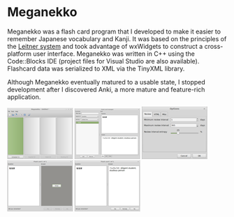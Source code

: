 # Meganekko

Meganekko was a flash card program that I developed to make it easier to remember Japanese vocabulary and Kanji. It was
based on the principles of the [Leitner system](http://en.wikipedia.org/wiki/Leitner_system) and took advantage of
wxWidgets to construct a cross-platform user interface. Meganekko was written in C++ using the Code::Blocks IDE (project
files for Visual Studio are also available). Flashcard data was serialized to XML via the TinyXML library.

Although Meganekko eventually matured to a usable state, I stopped development after I discovered Anki, a more mature
and feature-rich application.

[![Main window](img/main-thumb.png)](img/main.png)
[![Card editor](img/editor-thumb.png)](img/editor.png)
[![Options dialog](img/options-thumb.png)](img/options.png)
[![Flash card question](img/review1-thumb.png)](img/review1.png)
[![Flash card answer](img/review2-thumb.png)](img/review2.png)
